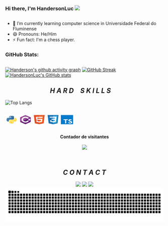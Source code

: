 ### Hi there, I'm HandersonLuc <img src="https://media.giphy.com/media/hvRJCLFzcasrR4ia7z/giphy.gif" width="25px"> </h1>
## 
- 🌱 I’m currently learning computer science in Universidade Federal do Fluminense
- 😄 Pronouns: He/Him
- ⚡ Fun fact: I'm a chess player.


### GitHub Stats:  
##
[![Handerson's github activity graph](https://github-readme-activity-graph.vercel.app/graph?username=HandersonLuc&theme=gotham)](https://github.com/ashutosh00710/github-readme-activity-graph)
[![GitHub Streak](https://github-readme-streak-stats.herokuapp.com?user=HandersonLuc&theme=gotham&hide_border=true)](https://git.io/streak-stats)
[![HandersonLuc's GitHub stats](https://github-readme-stats.vercel.app/api?username=HandersonLuc&show_icons=true&theme=transparent)](https://github.com/HandersonLuc/github-readme-stats)

<h2 align="center"><i>H A R D&emsp;S K I L L S &emsp;</i></h2>

![Top Langs](https://github-readme-stats.vercel.app/api/top-langs/?username=HandersonLuc&show_icons=true&theme=transparent&layout=compact)
<div style="display: inline_block"><br>
  <img align="center" alt="Hand-Python" height="30" width="40" src="https://raw.githubusercontent.com/devicons/devicon/master/icons/python/python-original.svg">
  <img align="center" alt="Hand-Csharp" height="30" width="40" src="https://raw.githubusercontent.com/devicons/devicon/master/icons/csharp/csharp-original.svg">
  <img align="center" alt="Hand-HTML" height="30" width="40" src="https://raw.githubusercontent.com/devicons/devicon/master/icons/html5/html5-original.svg">
  <img align="center" alt="Hand-CSS" height="30" width="40" src="https://raw.githubusercontent.com/devicons/devicon/master/icons/css3/css3-original.svg">
  <img align="center" alt="Hand-Ts" height="30" width="40" src="https://raw.githubusercontent.com/devicons/devicon/master/icons/typescript/typescript-plain.svg">
</div>

<div align="center">
<br><p align="centre"><b>Contador de visitantes</b></p>  
<p align="center"><img align="center" src="https://profile-counter.glitch.me/{HandersonLuc}/count.svg" /></p> 
<br></div>

<h2 align="center"> <i>C O N T A C T</i></h2> 
<div align = "center" > 
  <a href="https://instagram.com/handerson_luc" target="_blank"><img src="https://img.shields.io/badge/-Instagram-%23E4405F?style=for-the-badge&logo=instagram&logoColor=white" target="_blank"></a>
  <a href = "mailto:HandersonLuc@hotmail.com"><img src="https://img.shields.io/badge/Microsoft_Outlook-0078D4?style=for-the-badge&logo=microsoft-outlook&logoColor=white"></a>
  <a href="https://www.linkedin.com/in/handerson-lucena" target="_blank"><img src="https://img.shields.io/badge/-LinkedIn-%230077B5?style=for-the-badge&logo=linkedin&logoColor=white" target="_blank"></a> 
</div>

<picture>
  <source media="(prefers-color-scheme: dark)" srcset="https://raw.githubusercontent.com/HandersonLuc/HandersonLuc/output/github-contribution-grid-snake-dark.svg">
  <source media="(prefers-color-scheme: light)" srcset="https://raw.githubusercontent.com/HandersonLuc/HandersonLuc/output/github-contribution-grid-snake.svg">
  <img alt="github contribution grid snake animation" src="https://raw.githubusercontent.com/HandersonLuc/HandersonLuc/output/github-contribution-grid-snake.svg">
</picture>

<!--- Icons's linguages here or in devicons.dev, for social media dev.to
  <img align="center" alt="Hand-Js" height="30" width="40" src="https://raw.githubusercontent.com/devicons/devicon/master/icons/javascript/javascript-plain.svg">
  <img align="center" alt="Hand-Ts" height="30" width="40" src="https://raw.githubusercontent.com/devicons/devicon/master/icons/typescript/typescript-plain.svg">
  <img align="center" alt="Hand-React" height="30" width="40" src="https://raw.githubusercontent.com/devicons/devicon/master/icons/react/react-original.svg">
  <img align="center" alt="Hand-HTML" height="30" width="40" src="https://raw.githubusercontent.com/devicons/devicon/master/icons/html5/html5-original.svg">
  <img align="center" alt="Hand-CSS" height="30" width="40" src="https://raw.githubusercontent.com/devicons/devicon/master/icons/css3/css3-original.svg">
  <img align="center" alt="Hand-Csharp" height="30" width="40" src="https://raw.githubusercontent.com/devicons/devicon/master/icons/csharp/csharp-original.svg">
  <img align="right" alt="Hand-yoda" src="https://cdn.discordapp.com/attachments/795358919417397249/825430589581688872/hi.gif"
--->
